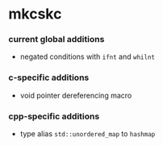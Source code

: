 # mkcskc

### current global additions
+ negated conditions with `ifnt` and `whilnt`

### c-specific additions
+ void pointer dereferencing macro

### cpp-specific additions
+ type alias `std::unordered_map` to `hashmap`